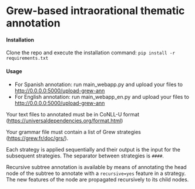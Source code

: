 # Grew-based intraorational thematic annotation


#### Installation

Clone the repo and execute the installation command:
`pip install -r requirements.txt`


#### Usage

- For Spanish annotation: run main_webapp.py and upload your files to http://0.0.0.0:5000/upload-grew-ann
- For English annotation: run main_webapp_en.py and upload your files to http://0.0.0.0:5000/upload-grew-ann 

Your text files to annotated must be in CoNLL-U format (https://universaldependencies.org/format.html)

Your grammar file must contain a list of Grew strategies (https://grew.fr/doc/grs/). 

Each strategy is applied sequentially and their output is the input for the subsequent strategies. 
The separator between strategies is `####`.

Recursive subtree annotation is available by means of annotating the head node of the subtree to annotate with a `recursive=yes` feature in a strategy. The new features of the node are propagated recursively to its child nodes.
 